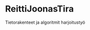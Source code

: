 # ReittiJoonasTira
Tietorakenteet ja algoritmit harjoitustyö

[](dokumentaatio/maarittelydokumentti.md)
